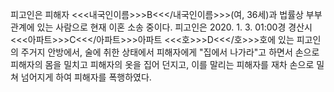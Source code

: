 피고인은 피해자 <<<내국인이름>>>B<<</내국인이름>>>(여, 36세)과 법률상 부부관계에 있는 사람으로 현재 이혼 소송 중이다.
피고인은 2020. 1. 3. 01:00경 경산시 <<<아파트>>>C<<</아파트>>>아파트 <<<호>>>D<<</호>>>호에 있는 피고인의 주거지 안방에서, 술에 취한 상태에서 피해자에게 "집에서 나가라"고 하면서 손으로 피해자의 몸을 밀치고 피해자의 옷을 집어 던지고, 이를 말리는 피해자를 재차 손으로 밀쳐 넘어지게 하여 피해자를 폭행하였다.